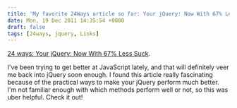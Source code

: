 ```yaml
---
title: 'My favorite 24Ways article so far: Your jQuery: Now With 67% Less Suck'
date: Mon, 19 Dec 2011 14:35:54 +0000
draft: false
tags: [24ways, jquery, Links]
---
```


[24 ways: Your jQuery: Now With 67% Less Suck](http://24ways.org/2011/your-jquery-now-with-less-suck).

I've been trying to get better at JavaScript lately, and that will definitely veer me back into jQuery soon enough. I found this article really fascinating because of the practical ways to make your jQuery perform much better. I'm not familiar enough with which methods perform well or not, so this was uber helpful. Check it out!